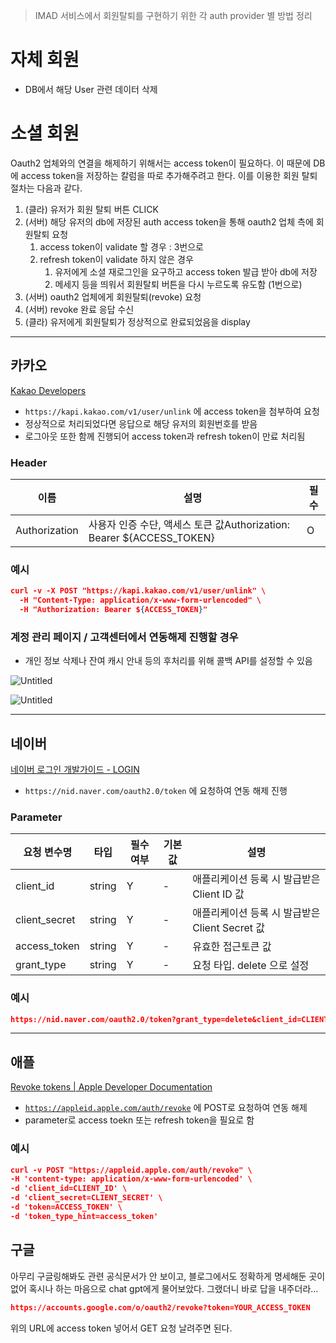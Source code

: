 > IMAD 서비스에서 회원탈퇴를 구현하기 위한 각 auth provider 별 방법 정리

# 자체 회원

- DB에서 해당 User 관련 데이터 삭제

# 소셜 회원

Oauth2 업체와의 연결을 해제하기 위해서는 access token이 필요하다. 이 때문에 DB에 access token을 저장하는 칼럼을 따로 추가해주려고 한다. 이를 이용한 회원 탈퇴 절차는 다음과 같다.

1. (클라) 유저가 회원 탈퇴 버튼 CLICK
2. (서버) 해당 유저의 db에 저장된 auth access token을 통해 oauth2 업체 측에 회원탈퇴 요청
    1. access token이 validate 할 경우 : 3번으로
    2. refresh token이 validate 하지 않은 경우
        1. 유저에게 소셜 재로그인을 요구하고 access token 발급 받아 db에 저장
        2. 메세지 등을 띄워서 회원탈퇴 버튼을 다시 누르도록 유도함 (1번으로)
3. (서버) oauth2 업체에게 회원탈퇴(revoke) 요청
4. (서버) revoke 완료 응답 수신
5. (클라) 유저에게 회원탈퇴가 정상적으로 완료되었음을 display

---

## 카카오

[Kakao Developers](https://developers.kakao.com/docs/latest/ko/kakaologin/rest-api#unlink)

- `https://kapi.kakao.com/v1/user/unlink` 에 access token을 첨부하여 요청
- 정상적으로 처리되었다면 응답으로 해당 유저의 회원번호를 받음
- 로그아웃 또한 함께 진행되어 access token과 refresh token이 만료 처리됨

### Header

| 이름 | 설명 | 필수 |
| --- | --- | --- |
| Authorization | 사용자 인증 수단, 액세스 토큰 값Authorization: Bearer ${ACCESS_TOKEN} | O |

### 예시

```json
curl -v -X POST "https://kapi.kakao.com/v1/user/unlink" \
  -H "Content-Type: application/x-www-form-urlencoded" \
  -H "Authorization: Bearer ${ACCESS_TOKEN}"
```

### 계정 관리 페이지 / 고객센터에서 연동해제 진행할 경우

- 개인 정보 삭제나 잔여 캐시 안내 등의 후처리를 위해 콜백 API를 설정할 수 있음

![Untitled](https://s3-us-west-2.amazonaws.com/secure.notion-static.com/a9ff254b-1e64-4bdf-ba38-bc0b6b1f76d5/Untitled.png)

![Untitled](https://s3-us-west-2.amazonaws.com/secure.notion-static.com/8ca211b0-6894-4578-97c4-88837f8ae1cd/Untitled.png)

---

## 네이버

[네이버 로그인 개발가이드 - LOGIN](https://developers.naver.com/docs/login/devguide/devguide.md#5-3-네이버-로그인-연동-해제)

- `https://nid.naver.com/oauth2.0/token` 에 요청하여 연동 해제 진행

### Parameter

| 요청 변수명 | 타입 | 필수 여부 | 기본값 | 설명 |
| --- | --- | --- | --- | --- |
| client_id | string | Y | - | 애플리케이션 등록 시 발급받은 Client ID 값 |
| client_secret | string | Y | - | 애플리케이션 등록 시 발급받은 Client Secret 값 |
| access_token | string | Y | - | 유효한 접근토큰 값 |
| grant_type | string | Y | - | 요청 타입. delete 으로 설정 |

### 예시

```json
https://nid.naver.com/oauth2.0/token?grant_type=delete&client_id=CLIENT_ID&client_secret=CLIENT_SECRET&access_token=ACCESS_TOKEN
```

---

## 애플

[Revoke tokens | Apple Developer Documentation](https://developer.apple.com/documentation/sign_in_with_apple/revoke_tokens)

- [`https://appleid.apple.com/auth/revoke`](https://appleid.apple.com/auth/revoke) 에 POST로 요청하여 연동 해제
- parameter로 access toekn 또는 refresh token을 필요로 함

### 예시

```json
curl -v POST "https://appleid.apple.com/auth/revoke" \
-H 'content-type: application/x-www-form-urlencoded' \
-d 'client_id=CLIENT_ID' \
-d 'client_secret=CLIENT_SECRET' \
-d 'token=ACCESS_TOKEN' \
-d 'token_type_hint=access_token'
```

## 구글

아무리 구글링해봐도 관련 공식문서가 안 보이고, 블로그에서도 정확하게 명세해둔 곳이 없어 혹시나 하는 마음으로 chat gpt에게 물어보았다. 그랬더니 바로 답을 내주더라…

```json
https://accounts.google.com/o/oauth2/revoke?token=YOUR_ACCESS_TOKEN
```

위의 URL에 access token 넣어서 GET 요청 날려주면 된다.